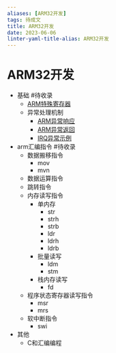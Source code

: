 ```yaml
---
aliases: [ARM32开发]
tags: 待成文
title: ARM32开发
date: 2023-06-06
linter-yaml-title-alias: ARM32开发
---
```

# ARM32开发

- 基础 #待收录
	-  [ARM特殊寄存器](../pages/ARM特殊寄存器.md)
	- 异常处理机制
		- [ARM异常响应](../pages/ARM异常响应.md)
		- [ARM异常返回](../pages/ARM异常返回.md)
		- [IRQ异常示例](../pages/IRQ异常示例.md)
- arm汇编指令 #待收录 
	- 数据搬移指令
		- mov
		- mvn
	- 数据运算指令
	- 跳转指令
	- 内存读写指令
		- 单内存
			- str
			- strh
			- strb
			- ldr
			- ldrh
			- ldrb
		- 批量读写
			- ldm
			- stm
		- 栈内存读写
			- fd
	- 程序状态寄存器读写指令
		- msr
		- mrs
	- 软中断指令
		- swi
- 其他
	- C和汇编编程